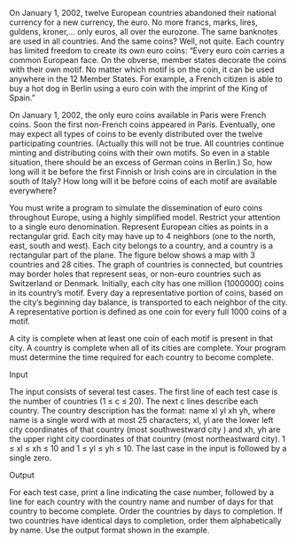 On January 1, 2002, twelve European countries abandoned their national currency for a new currency, the euro.
No more francs, marks, lires, guldens, kroner,... only euros, all over the eurozone. The same banknotes are used in all
countries. And the same coins? Well, not quite. Each country has limited freedom to create its own euro coins:
“Every euro coin carries a common European face. On the obverse, member states decorate the coins with their own motif.
No matter which motif is on the coin, it can be used anywhere in the 12 Member States. For example, a French citizen is
able to buy a hot dog in Berlin using a euro coin with the imprint of the King of Spain.”

On January 1, 2002, the only euro coins available in Paris were French coins. Soon the first non-French coins appeared
in Paris. Eventually, one may expect all types of coins to be evenly distributed over the twelve participating
countries. (Actually this will not be true. All countries continue minting and distributing coins with their own motifs.
So even in a stable situation, there should be an excess of German coins in Berlin.) So, how long will it be before
the first Finnish or Irish coins are in circulation in the south of Italy? How long will it be before coins of each
motif are available everywhere?

You must write a program to simulate the dissemination of euro coins throughout Europe, using a highly simplified model.
Restrict your attention to a single euro denomination. Represent European cities as points in a rectangular grid. Each
city may have up to 4 neighbors (one to the north, east, south and west). Each city belongs to a country, and a country
is a rectangular part of the plane. The figure below shows a map with 3 countries and 28 cities. The graph of countries
is connected, but countries may border holes that represent seas, or non-euro countries such as Switzerland or Denmark.
Initially, each city has one million (1000000) coins in its country’s motif. Every day a representative portion of
coins, based on the city’s beginning day balance, is transported to each neighbor of the city. A representative portion
is defined as one coin for every full 1000 coins of a motif.

A city is complete when at least one coin of each motif is present in that city. A country is complete when all of its
cities are complete. Your program must determine the time required for each country to become complete.

Input

The input consists of several test cases. The first line of each test case is the number of countries (1 ≤ c ≤ 20).
The next c lines describe each country. The country description has the format: name xl yl xh yh, where name is a single
word with at most 25 characters; xl, yl are the lower left city coordinates of that country (most southwestward city )
and xh, yh are the upper right city coordinates of that country (most northeastward city).
1 ≤ xl ≤ xh ≤ 10 and 1 ≤ yl ≤ yh ≤ 10. The last case in the input is followed by a single zero.

Output

For each test case, print a line indicating the case number, followed by a line for each country with the country name
and number of days for that country to become complete. Order the countries by days to completion. If two countries
have identical days to completion, order them alphabetically by name. Use the output format shown in the example.
